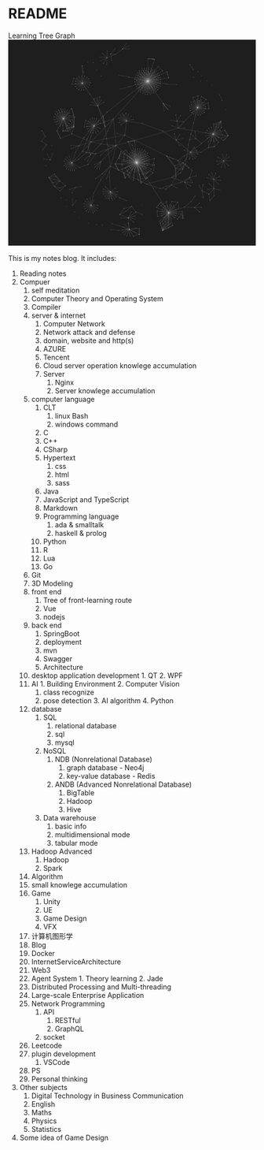 # README

Learning Tree Graph
![](2022-12-09-01-59-01.png)

This is my notes blog. It includes:

1. Reading notes
2. Compuer
    1. self meditation
    2. Computer Theory and Operating System
    3. Compiler
    4. server & internet
       1. Computer Network
       2. Network attack and defense
       3. domain, website and http(s)
       4. AZURE
       5. Tencent
       6. Cloud server operation knowlege accumulation
       7. Server
          1. Nginx
          2. Server knowlege accumulation
    5. computer language
        1. CLT
           1. linux Bash
           2. windows command
        2. C
        3. C++
        4. CSharp
        5. Hypertext
           1. css
           2. html
           3. sass
        6. Java
        7. JavaScript and TypeScript
        8. Markdown
        9. Programming language
           1. ada & smalltalk
           2. haskell & prolog
        10. Python
        11. R
        12. Lua
        13. Go
    6. Git
    7. 3D Modeling
    8. front end
       1. Tree of front-learning route
       2. Vue
       3. nodejs
    9. back end
       1. SpringBoot
       2. deployment
       3. mvn
       4. Swagger
       5. Architecture
    10. desktop application development
       1.  QT
       2.  WPF
    11. AI
       1. Building Environment
       2. Computer Vision
          1. class recognize
          2. pose detection
       3. AI algorithm
       4. Python
    12. database
        1.  SQL
            1.  relational database
            2.  sql
            3.  mysql
        2.  NoSQL
            1.  NDB (Nonrelational Database)
                1.  graph database - Neo4j
                2.  key-value database - Redis
            2.  ANDB (Advanced Nonrelational Database)
                1.  BigTable
                2.  Hadoop
                3.  Hive
        3.  Data warehouse
            1.  basic info
            2.  multidimensional mode
            3.  tabular mode
    13. Hadoop Advanced
        1.  Hadoop
        2.  Spark
    14. Algorithm
    15. small knowlege accumulation
    16. Game
        1.  Unity
        2.  UE
        3.  Game Design
        4.  VFX
    17. 计算机图形学
    18. Blog
    19. Docker
    20. InternetServiceArchitecture
    21. Web3
    22. Agent System
       1. Theory learning
       2. Jade
    23. Distributed Processing and Multi-threading
    24. Large-scale Enterprise Application
    25. Network Programming
        1.  API
            1.  RESTful
            2.  GraphQL
        2. socket
    26. Leetcode
    27. plugin development
        1.  VSCode
    28. PS
    29. Personal thinking
3.  Other subjects
    1.  Digital Technology in Business Communication
    2.  English
    3.  Maths
    4.  Physics
    5.  Statistics
4. Some idea of Game Design